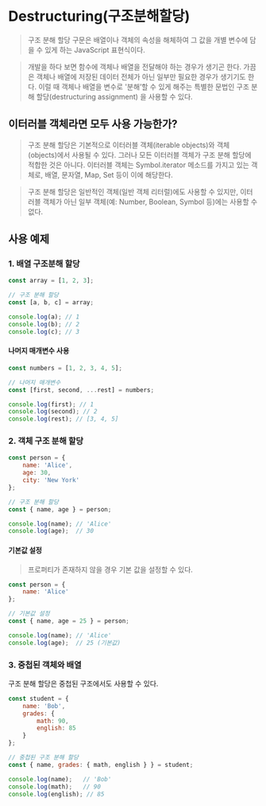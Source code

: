 # Destructuring(구조분해할당)

> 구조 분해 할당 구문은 배열이나 객체의 속성을 해체하여 그 값을 개별 변수에 담을 수 있게 하는 JavaScript 표현식이다.

> 개발을 하다 보면 함수에 객체나 배열을 전달해야 하는 경우가 생기곤 한다. 가끔은 객체나 배열에 저장된 데이터 전체가 아닌 일부만 필요한 경우가 생기기도 한다. 이럴 때 객체나 배열을 변수로 '분해’할 수 있게 해주는 특별한 문법인 구조 분해 할당(destructuring assignment) 을 사용할 수 있다.

## 이터러블 객체라면 모두 사용 가능한가?

> 구조 분해 할당은 기본적으로 이터러블 객체(iterable objects)와 객체(objects)에서 사용될 수 있다. 그러나 모든 이터러블 객체가 구조 분해 할당에 적합한 것은 아니다. 이터러블 객체는 Symbol.iterator 메소드를 가지고 있는 객체로, 배열, 문자열, Map, Set 등이 이에 해당한다.

> 구조 분해 할당은 일반적인 객체(일반 객체 리터럴)에도 사용할 수 있지만, 이터러블 객체가 아닌 일부 객체(예: Number, Boolean, Symbol 등)에는 사용할 수 없다.

## 사용 예제

### 1. 배열 구조분해 할당

```javascript
const array = [1, 2, 3];

// 구조 분해 할당
const [a, b, c] = array;

console.log(a); // 1
console.log(b); // 2
console.log(c); // 3
```

#### 나머지 매개변수 사용

```javascript
const numbers = [1, 2, 3, 4, 5];

// 나머지 매개변수
const [first, second, ...rest] = numbers;

console.log(first); // 1
console.log(second); // 2
console.log(rest); // [3, 4, 5]
```

### 2. 객체 구조 분해 할당

```javascript
const person = {
    name: 'Alice',
    age: 30,
    city: 'New York'
};

// 구조 분해 할당
const { name, age } = person;

console.log(name); // 'Alice'
console.log(age);  // 30
```

#### 기본값 설정
> 프로퍼티가 존재하지 않을 경우 기본 값을 설정할 수 있다.
```javascript
const person = {
    name: 'Alice'
};

// 기본값 설정
const { name, age = 25 } = person;

console.log(name); // 'Alice'
console.log(age);  // 25 (기본값)
```

### 3. 중첩된 객체와 배열
구조 분해 할당은 중첩된 구조에서도 사용할 수 있다.

```javascript
const student = {
    name: 'Bob',
    grades: {
        math: 90,
        english: 85
    }
};

// 중첩된 구조 분해 할당
const { name, grades: { math, english } } = student;

console.log(name);   // 'Bob'
console.log(math);   // 90
console.log(english); // 85
```